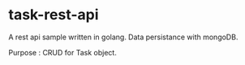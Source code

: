 # task-rest-api 

A rest api sample written in golang.
Data persistance with mongoDB.

Purpose : CRUD for Task object.
